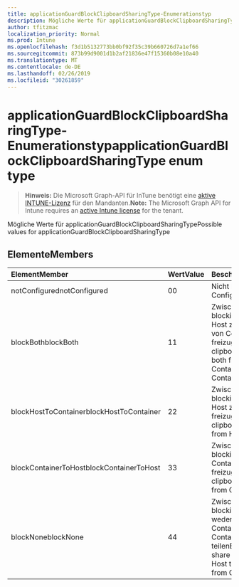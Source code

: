 ```yaml
---
title: applicationGuardBlockClipboardSharingType-Enumerationstyp
description: Mögliche Werte für applicationGuardBlockClipboardSharingType
author: tfitzmac
localization_priority: Normal
ms.prod: Intune
ms.openlocfilehash: f3d1b5132773bb0bf92f35c39b660726d7a1ef66
ms.sourcegitcommit: 873b99d9001d1b2af21836e47f15360b08e10a40
ms.translationtype: MT
ms.contentlocale: de-DE
ms.lasthandoff: 02/26/2019
ms.locfileid: "30261859"
---
```

# <a name="applicationguardblockclipboardsharingtype-enum-type"></a><span data-ttu-id="b1e29-103">applicationGuardBlockClipboardSharingType-Enumerationstyp</span><span class="sxs-lookup"><span data-stu-id="b1e29-103">applicationGuardBlockClipboardSharingType enum type</span></span>

> <span data-ttu-id="b1e29-104">**Hinweis:** Die Microsoft Graph-API für InTune benötigt eine [aktive INTUNE-Lizenz](https://go.microsoft.com/fwlink/?linkid=839381) für den Mandanten.</span><span class="sxs-lookup"><span data-stu-id="b1e29-104">**Note:** The Microsoft Graph API for Intune requires an [active Intune license](https://go.microsoft.com/fwlink/?linkid=839381) for the tenant.</span></span>

<span data-ttu-id="b1e29-105">Mögliche Werte für applicationGuardBlockClipboardSharingType</span><span class="sxs-lookup"><span data-stu-id="b1e29-105">Possible values for applicationGuardBlockClipboardSharingType</span></span>

## <a name="members"></a><span data-ttu-id="b1e29-106">Elemente</span><span class="sxs-lookup"><span data-stu-id="b1e29-106">Members</span></span>
|<span data-ttu-id="b1e29-107">Element</span><span class="sxs-lookup"><span data-stu-id="b1e29-107">Member</span></span>|<span data-ttu-id="b1e29-108">Wert</span><span class="sxs-lookup"><span data-stu-id="b1e29-108">Value</span></span>|<span data-ttu-id="b1e29-109">Beschreibung</span><span class="sxs-lookup"><span data-stu-id="b1e29-109">Description</span></span>|
|:---|:---|:---|
|<span data-ttu-id="b1e29-110">notConfigured</span><span class="sxs-lookup"><span data-stu-id="b1e29-110">notConfigured</span></span>|<span data-ttu-id="b1e29-111">0</span><span class="sxs-lookup"><span data-stu-id="b1e29-111">0</span></span>|<span data-ttu-id="b1e29-112">Nicht konfiguriert</span><span class="sxs-lookup"><span data-stu-id="b1e29-112">Not Configured</span></span>|
|<span data-ttu-id="b1e29-113">blockBoth</span><span class="sxs-lookup"><span data-stu-id="b1e29-113">blockBoth</span></span>|<span data-ttu-id="b1e29-114">1</span><span class="sxs-lookup"><span data-stu-id="b1e29-114">1</span></span>|<span data-ttu-id="b1e29-115">Zwischenablage blockieren, um Daten von Host zu Container und von Container zu Host freizugeben</span><span class="sxs-lookup"><span data-stu-id="b1e29-115">Block clipboard to share data both from Host to Container and from Container to Host</span></span>|
|<span data-ttu-id="b1e29-116">blockHostToContainer</span><span class="sxs-lookup"><span data-stu-id="b1e29-116">blockHostToContainer</span></span>|<span data-ttu-id="b1e29-117">2</span><span class="sxs-lookup"><span data-stu-id="b1e29-117">2</span></span>|<span data-ttu-id="b1e29-118">Zwischenablage blockieren, um Daten von Host zu Container freizugeben</span><span class="sxs-lookup"><span data-stu-id="b1e29-118">Block clipboard to share data from Host to Container</span></span>|
|<span data-ttu-id="b1e29-119">blockContainerToHost</span><span class="sxs-lookup"><span data-stu-id="b1e29-119">blockContainerToHost</span></span>|<span data-ttu-id="b1e29-120">3</span><span class="sxs-lookup"><span data-stu-id="b1e29-120">3</span></span>|<span data-ttu-id="b1e29-121">Zwischenablage blockieren, um Daten von Container zu Host freizugeben</span><span class="sxs-lookup"><span data-stu-id="b1e29-121">Block clipboard to share data from Container to Host</span></span>|
|<span data-ttu-id="b1e29-122">blockNone</span><span class="sxs-lookup"><span data-stu-id="b1e29-122">blockNone</span></span>|<span data-ttu-id="b1e29-123">4</span><span class="sxs-lookup"><span data-stu-id="b1e29-123">4</span></span>|<span data-ttu-id="b1e29-124">Zwischenablage blockieren, um Daten weder vom Host-Container noch vom Container zum Host zu teilen</span><span class="sxs-lookup"><span data-stu-id="b1e29-124">Block clipboard to share data neither from Host to Container nor from Container to Host</span></span>|



